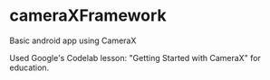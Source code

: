 # cameraXFramework
Basic android app using CameraX

Used Google's Codelab lesson: "Getting Started with CameraX" for education.
